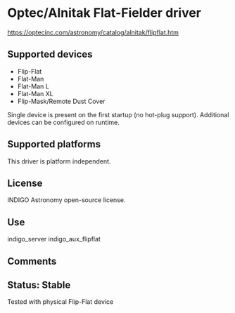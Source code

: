 # Optec/Alnitak Flat-Fielder driver

https://optecinc.com/astronomy/catalog/alnitak/flipflat.htm

## Supported devices
* Flip-Flat
* Flat-Man
* Flat-Man L
* Flat-Man XL
* Flip-Mask/Remote Dust Cover

Single device is present on the first startup (no hot-plug support). Additional devices can be configured on runtime.

## Supported platforms

This driver is platform independent.

## License

INDIGO Astronomy open-source license.

## Use

indigo_server indigo_aux_flipflat

## Comments

## Status: Stable

Tested with physical Flip-Flat device
